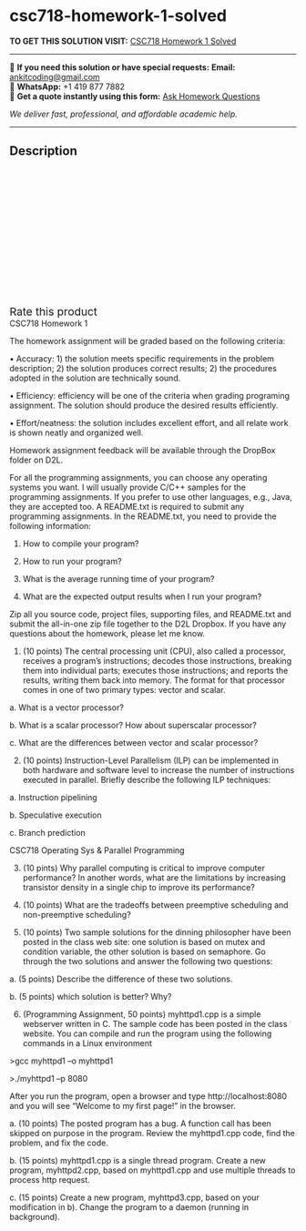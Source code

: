 # csc718-homework-1-solved
**TO GET THIS SOLUTION VISIT:** [CSC718 Homework 1 Solved](https://www.ankitcodinghub.com/product/csc718-solved/)


---

📩 **If you need this solution or have special requests:** **Email:** ankitcoding@gmail.com  
📱 **WhatsApp:** +1 419 877 7882  
📄 **Get a quote instantly using this form:** [Ask Homework Questions](https://www.ankitcodinghub.com/services/ask-homework-questions/)

*We deliver fast, professional, and affordable academic help.*

---

<h2>Description</h2>



<div class="kk-star-ratings kksr-auto kksr-align-center kksr-valign-top" data-payload="{&quot;align&quot;:&quot;center&quot;,&quot;id&quot;:&quot;131892&quot;,&quot;slug&quot;:&quot;default&quot;,&quot;valign&quot;:&quot;top&quot;,&quot;ignore&quot;:&quot;&quot;,&quot;reference&quot;:&quot;auto&quot;,&quot;class&quot;:&quot;&quot;,&quot;count&quot;:&quot;0&quot;,&quot;legendonly&quot;:&quot;&quot;,&quot;readonly&quot;:&quot;&quot;,&quot;score&quot;:&quot;0&quot;,&quot;starsonly&quot;:&quot;&quot;,&quot;best&quot;:&quot;5&quot;,&quot;gap&quot;:&quot;4&quot;,&quot;greet&quot;:&quot;Rate this product&quot;,&quot;legend&quot;:&quot;0\/5 - (0 votes)&quot;,&quot;size&quot;:&quot;24&quot;,&quot;title&quot;:&quot;CSC718 Homework 1  Solved&quot;,&quot;width&quot;:&quot;0&quot;,&quot;_legend&quot;:&quot;{score}\/{best} - ({count} {votes})&quot;,&quot;font_factor&quot;:&quot;1.25&quot;}">

<div class="kksr-stars">

<div class="kksr-stars-inactive">
            <div class="kksr-star" data-star="1" style="padding-right: 4px">


<div class="kksr-icon" style="width: 24px; height: 24px;"></div>
        </div>
            <div class="kksr-star" data-star="2" style="padding-right: 4px">


<div class="kksr-icon" style="width: 24px; height: 24px;"></div>
        </div>
            <div class="kksr-star" data-star="3" style="padding-right: 4px">


<div class="kksr-icon" style="width: 24px; height: 24px;"></div>
        </div>
            <div class="kksr-star" data-star="4" style="padding-right: 4px">


<div class="kksr-icon" style="width: 24px; height: 24px;"></div>
        </div>
            <div class="kksr-star" data-star="5" style="padding-right: 4px">


<div class="kksr-icon" style="width: 24px; height: 24px;"></div>
        </div>
    </div>

<div class="kksr-stars-active" style="width: 0px;">
            <div class="kksr-star" style="padding-right: 4px">


<div class="kksr-icon" style="width: 24px; height: 24px;"></div>
        </div>
            <div class="kksr-star" style="padding-right: 4px">


<div class="kksr-icon" style="width: 24px; height: 24px;"></div>
        </div>
            <div class="kksr-star" style="padding-right: 4px">


<div class="kksr-icon" style="width: 24px; height: 24px;"></div>
        </div>
            <div class="kksr-star" style="padding-right: 4px">


<div class="kksr-icon" style="width: 24px; height: 24px;"></div>
        </div>
            <div class="kksr-star" style="padding-right: 4px">


<div class="kksr-icon" style="width: 24px; height: 24px;"></div>
        </div>
    </div>
</div>


<div class="kksr-legend" style="font-size: 19.2px;">
            <span class="kksr-muted">Rate this product</span>
    </div>
    </div>
CSC718 Homework 1

The homework assignment will be graded based on the following criteria:

• Accuracy: 1) the solution meets specific requirements in the problem description; 2) the solution produces correct results; 2) the procedures adopted in the solution are technically sound.

• Efficiency: efficiency will be one of the criteria when grading programing assignment. The solution should produce the desired results efficiently.

• Effort/neatness: the solution includes excellent effort, and all relate work is shown neatly and organized well.

Homework assignment feedback will be available through the DropBox folder on D2L.

For all the programming assignments, you can choose any operating systems you want. I will usually provide C/C++ samples for the programming assignments. If you prefer to use other languages, e.g., Java, they are accepted too. A README.txt is required to submit any programming assignments. In the README.txt, you need to provide the following information:

1) How to compile your program?

2) How to run your program?

3) What is the average running time of your program?

4) What are the expected output results when I run your program?

Zip all you source code, project files, supporting files, and README.txt and submit the all-in-one zip file together to the D2L Dropbox. If you have any questions about the homework, please let me know.

1. (10 points) The central processing unit (CPU), also called a processor, receives a program’s instructions; decodes those instructions, breaking them into individual parts; executes those instructions; and reports the results, writing them back into memory. The format for that processor comes in one of two primary types: vector and scalar.

a. What is a vector processor?

b. What is a scalar processor? How about superscalar processor?

c. What are the differences between vector and scalar processor?

2. (10 points) Instruction-Level Parallelism (ILP) can be implemented in both hardware and software level to increase the number of instructions executed in parallel. Briefly describe the following ILP techniques:

a. Instruction pipelining

b. Speculative execution

c. Branch prediction

CSC718 Operating Sys &amp; Parallel Programming

3. (10 pints) Why parallel computing is critical to improve computer performance? In another words, what are the limitations by increasing transistor density in a single chip to improve its performance?

4. (10 points) What are the tradeoffs between preemptive scheduling and non-preemptive scheduling?

5. (10 points) Two sample solutions for the dinning philosopher have been posted in the class web site: one solution is based on mutex and condition variable, the other solution is based on semaphore. Go through the two solutions and answer the following two questions:

a. (5 points) Describe the difference of these two solutions.

b. (5 points) which solution is better? Why?

6. (Programming Assignment, 50 points) myhttpd1.cpp is a simple webserver written in C. The sample code has been posted in the class website. You can compile and run the program using the following commands in a Linux environment

&gt;gcc myhttpd1 –o myhttpd1

&gt;./myhttpd1 –p 8080

After you run the program, open a browser and type http://localhost:8080 and you will see “Welcome to my first page!” in the browser.

a. (10 points) The posted program has a bug. A function call has been skipped on purpose in the program. Review the myhttpd1.cpp code, find the problem, and fix the code.

b. (15 points) myhttpd1.cpp is a single thread program. Create a new program, myhttpd2.cpp, based on myhttpd1.cpp and use multiple threads to process http request.

c. (15 points) Create a new program, myhttpd3.cpp, based on your modification in b). Change the program to a daemon (running in background).

